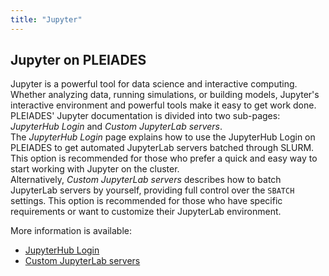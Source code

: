 ```yaml
---
title: "Jupyter"
---
```


## Jupyter on PLEIADES
Jupyter is a powerful tool for data science and interactive computing. Whether analyzing data, running simulations, or building models, Jupyter's interactive environment and powerful tools make it easy to get work done. PLEIADES' Jupyter documentation is divided into two sub-pages: *JupyterHub Login* and *Custom JupyterLab servers*.  
The *JupyterHub Login* page explains how to use the JupyterHub Login on PLEIADES to get automated JupyterLab servers batched through SLURM. This option is recommended for those who prefer a quick and easy way to start working with Jupyter on the cluster.  
Alternatively, *Custom JupyterLab servers* describes how to batch JupyterLab servers by yourself, providing full control over the `SBATCH` settings. This option is recommended for those who have specific requirements or want to customize their JupyterLab environment.  


More information is available:
- [JupyterHub Login](jupyter/jupyterHub.md)
- [Custom JupyterLab servers](jupyter/jupyter-nb_on_pleiades.md)
